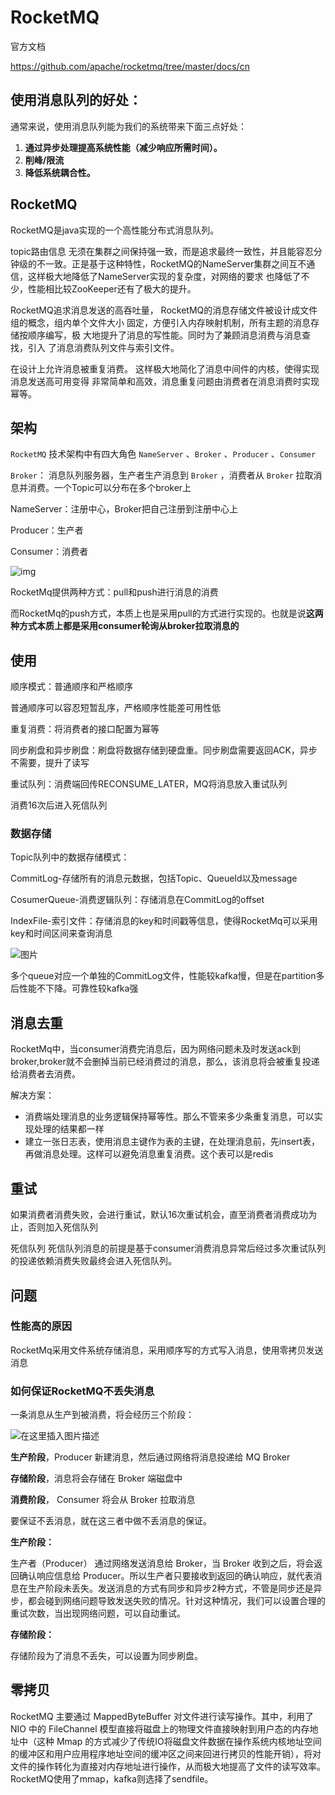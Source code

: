 # RocketMQ

官方文档

https://github.com/apache/rocketmq/tree/master/docs/cn

## 使用消息队列的好处：

通常来说，使用消息队列能为我们的系统带来下面三点好处：

1. **通过异步处理提高系统性能（减少响应所需时间）。**
2. **削峰/限流**
3. **降低系统耦合性。**

## RocketMQ

RocketMQ是java实现的一个高性能分布式消息队列。



topic路由信息 无须在集群之间保持强一致，而是追求最终一致性，并且能容忍分钟级的不一致。正是基于这种特性，RocketMQ的NameServer集群之间互不通信，这样极大地降低了NameServer实现的复杂度，对网络的要求 也降低了不少，性能相比较ZooKeeper还有了极大的提升。

RocketMQ追求消息发送的高吞吐量， RocketMQ的消息存储文件被设计成文件组的概念，组内单个文件大小 固定，方便引入内存映射机制，所有主题的消息存储按顺序编写，极 大地提升了消息的写性能。同时为了兼顾消息消费与消息查找，引入 了消息消费队列文件与索引文件。

在设计上允许消息被重复消费。 这样极大地简化了消息中间件的内核，使得实现消息发送高可用变得 非常简单和高效，消息重复问题由消费者在消息消费时实现幂等。



## 架构

`RocketMQ` 技术架构中有四大角色 `NameServer` 、`Broker` 、`Producer` 、`Consumer`

`Broker`： 消息队列服务器，生产者生产消息到 `Broker` ，消费者从 `Broker` 拉取消息并消费。一个Topic可以分布在多个broker上

NameServer：注册中心，Broker把自己注册到注册中心上

Producer：生产者

Consumer：消费者

![img](https://rocketmq.apache.org/assets/images/rmq-basic-arc.png)



RocketMq提供两种方式：pull和push进行消息的消费

而RocketMq的push方式，本质上也是采用pull的方式进行实现的。也就是说**这两种方式本质上都是采用consumer轮询从broker拉取消息的**

## 使用

顺序模式：普通顺序和严格顺序 

普通顺序可以容忍短暂乱序，严格顺序性能差可用性低

重复消费：将消费者的接口配置为幂等

同步刷盘和异步刷盘：刷盘将数据存储到硬盘重。同步刷盘需要返回ACK，异步不需要，提升了读写



重试队列：消费端回传RECONSUME_LATER，MQ将消息放入重试队列

消费16次后进入死信队列



### 数据存储

Topic队列中的数据存储模式：

CommitLog-存储所有的消息元数据，包括Topic、QueueId以及message

CosumerQueue-消费逻辑队列：存储消息在CommitLog的offset

IndexFile-索引文件：存储消息的key和时间戳等信息，使得RocketMq可以采用key和时间区间来查询消息

![图片](https://img-blog.csdnimg.cn/img_convert/0e4ccbaa3ab74575592dc7d0df30dccb.png)

多个queue对应一个单独的CommitLog文件，性能较kafka慢，但是在partition多后性能不下降。可靠性较kafka强



## 消息去重

RocketMq中，当consumer消费完消息后，因为网络问题未及时发送ack到broker,broker就不会删掉当前已经消费过的消息，那么，该消息将会被重复投递给消费者去消费。

解决方案：

- 消费端处理消息的业务逻辑保持幂等性。那么不管来多少条重复消息，可以实现处理的结果都一样
- 建立一张日志表，使用消息主键作为表的主键，在处理消息前，先insert表，再做消息处理。这样可以避免消息重复消费。这个表可以是redis



## 重试

如果消费者消费失败，会进行重试，默认16次重试机会，直至消费者消费成功为止，否则加入死信队列

死信队列
死信队列消息的前提是基于consumer消费消息异常后经过多次重试队列的投递依赖消费失败最终会进入死信队列。

## 问题

### 性能高的原因

RocketMq采用文件系统存储消息，采用顺序写的方式写入消息，使用零拷贝发送消息

### 如何保证RocketMQ不丢失消息

一条消息从生产到被消费，将会经历三个阶段：

![在这里插入图片描述](https://img-blog.csdnimg.cn/0afce44fa93245c9be41f731d0962e5c.png?x-oss-process=image/watermark,type_ZmFuZ3poZW5naGVpdGk,shadow_10,text_aHR0cHM6Ly9ibG9nLmNzZG4ubmV0L3FxXzMxOTYwNjIz,size_16,color_FFFFFF,t_70)

**生产阶段**，Producer 新建消息，然后通过网络将消息投递给 MQ Broker

**存储阶段**，消息将会存储在 Broker 端磁盘中

**消费阶段**， Consumer 将会从 Broker 拉取消息

要保证不丢消息，就在这三者中做不丢消息的保证。

**生产阶段：**

生产者（Producer） 通过网络发送消息给 Broker，当 Broker 收到之后，将会返回确认响应信息给 Producer。所以生产者只要接收到返回的确认响应，就代表消息在生产阶段未丢失。发送消息的方式有同步和异步2种方式，不管是同步还是异步，都会碰到网络问题导致发送失败的情况。针对这种情况，我们可以设置合理的重试次数，当出现网络问题，可以自动重试。


**存储阶段：**

存储阶段为了消息不丢失，可以设置为同步刷盘。

## 零拷贝

RocketMQ 主要通过 MappedByteBuffer 对文件进行读写操作。其中，利用了 NIO 中的 FileChannel 模型直接将磁盘上的物理文件直接映射到用户态的内存地址中（这种 Mmap 的方式减少了传统IO将磁盘文件数据在操作系统内核地址空间的缓冲区和用户应用程序地址空间的缓冲区之间来回进行拷贝的性能开销），将对文件的操作转化为直接对内存地址进行操作，从而极大地提高了文件的读写效率。
RocketMQ使用了mmap，kafka则选择了sendfile。
